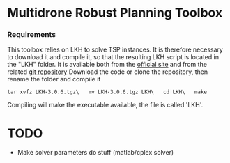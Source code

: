 # Multidrone Robust Planning Toolbox

### Requirements
This toolbox relies on LKH to solve TSP instances. It is therefore necessary to download it and compile it,
 so that the resulting LKH script is located in the "LKH" folder.
It is available both from the [official site](http://webhotel4.ruc.dk/~keld/research/LKH-3/) and from the related [git repository](https://github.com/cerebis/LKH3)
Download the code or clone the repository, then rename the folder and compile it

`tar xvfz LKH-3.0.6.tgz\  
mv LKH-3.0.6.tgz LKH\  
cd LKH\  
make`

Compiling will make the executable available, the file is called 'LKH'.

# TODO
- Make solver parameters do stuff (matlab/cplex solver)

